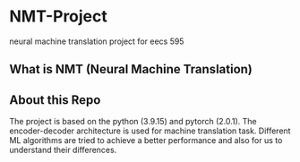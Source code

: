 # NMT-Project
neural machine translation project for eecs 595

## What is NMT (Neural Machine Translation)

## About this Repo
The project is based on the python (3.9.15) and pytorch (2.0.1).
The encoder-decoder architecture is used for machine translation task.
Different ML algorithms are tried to achieve a better performance and also for us to understand their differences.
